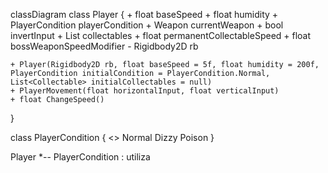 classDiagram
  class Player {
    + float baseSpeed
    + float humidity
    + PlayerCondition playerCondition
    + Weapon currentWeapon
    + bool invertInput
    + List<Collectable> collectables
    + float permanentCollectableSpeed
    + float bossWeaponSpeedModifier
    - Rigidbody2D rb
    
    + Player(Rigidbody2D rb, float baseSpeed = 5f, float humidity = 200f, PlayerCondition initialCondition = PlayerCondition.Normal, List<Collectable> initialCollectables = null)
    + PlayerMovement(float horizontalInput, float verticalInput)
    + float ChangeSpeed()
  }

  class PlayerCondition {
    <<enum>>
    Normal
    Dizzy
    Poison
  }

  Player *-- PlayerCondition : utiliza